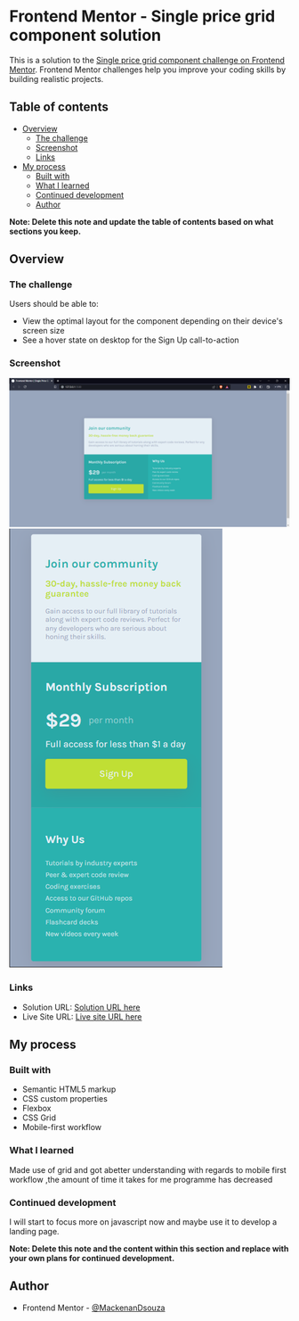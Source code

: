 # Frontend Mentor - Single price grid component solution

This is a solution to the [Single price grid component challenge on Frontend Mentor](https://www.frontendmentor.io/challenges/single-price-grid-component-5ce41129d0ff452fec5abbbc). Frontend Mentor challenges help you improve your coding skills by building realistic projects. 

## Table of contents

- [Overview](#overview)
  - [The challenge](#the-challenge)
  - [Screenshot](#screenshot)
  - [Links](#links)
- [My process](#my-process)
  - [Built with](#built-with)
  - [What I learned](#what-i-learned)
  - [Continued development](#continued-development)
  - [Author](#author)


**Note: Delete this note and update the table of contents based on what sections you keep.**

## Overview

### The challenge

Users should be able to:

- View the optimal layout for the component depending on their device's screen size
- See a hover state on desktop for the Sign Up call-to-action

### Screenshot

![Desktop-view](./images/screenshots/desktop-view.png)
![Mobile-view](./images/screenshots/mobile-view.png)



### Links

- Solution URL: [Solution URL here](https://github.com/MackenanDsouza/single-price-grid-component-master.git)
- Live Site URL: [Live site URL here](https://mackenandsouza.github.io/single-price-grid-component-master/)

## My process

### Built with

- Semantic HTML5 markup
- CSS custom properties
- Flexbox
- CSS Grid
- Mobile-first workflow




### What I learned

Made use of grid and got abetter understanding with regards to mobile first workflow ,the amount of time it takes for me programme has decreased







### Continued development

I will start to focus more on javascript now and maybe use it to develop a landing page.

**Note: Delete this note and the content within this section and replace with your own plans for continued development.**





## Author


- Frontend Mentor - [@MackenanDsouza](https://www.frontendmentor.io/profile/MackenanDsouza)




